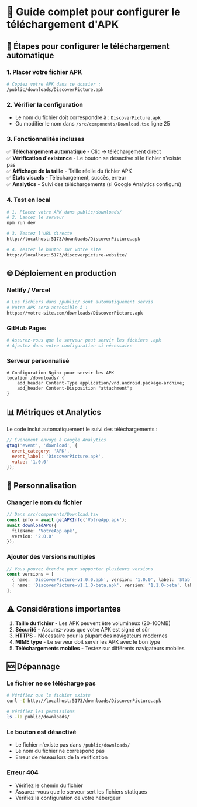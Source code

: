 # 📱 Guide complet pour configurer le téléchargement d'APK

## 🚀 Étapes pour configurer le téléchargement automatique

### 1. **Placer votre fichier APK**
```bash
# Copiez votre APK dans ce dossier :
/public/downloads/DiscoverPicture.apk
```

### 2. **Vérifier la configuration**
- Le nom du fichier doit correspondre à : `DiscoverPicture.apk`
- Ou modifier le nom dans `/src/components/Download.tsx` ligne 25

### 3. **Fonctionnalités incluses**
✅ **Téléchargement automatique** - Clic → téléchargement direct  
✅ **Vérification d'existence** - Le bouton se désactive si le fichier n'existe pas  
✅ **Affichage de la taille** - Taille réelle du fichier APK  
✅ **États visuels** - Téléchargement, succès, erreur  
✅ **Analytics** - Suivi des téléchargements (si Google Analytics configuré)  

### 4. **Test en local**
```bash
# 1. Placez votre APK dans public/downloads/
# 2. Lancez le serveur
npm run dev

# 3. Testez l'URL directe
http://localhost:5173/downloads/DiscoverPicture.apk

# 4. Testez le bouton sur votre site
http://localhost:5173/discoverpicture-website/
```

## 🌐 Déploiement en production

### **Netlify / Vercel**
```bash
# Les fichiers dans /public/ sont automatiquement servis
# Votre APK sera accessible à :
https://votre-site.com/downloads/DiscoverPicture.apk
```

### **GitHub Pages**
```bash
# Assurez-vous que le serveur peut servir les fichiers .apk
# Ajoutez dans votre configuration si nécessaire
```

### **Serveur personnalisé**
```nginx
# Configuration Nginx pour servir les APK
location /downloads/ {
    add_header Content-Type application/vnd.android.package-archive;
    add_header Content-Disposition "attachment";
}
```

## 📊 Métriques et Analytics

Le code inclut automatiquement le suivi des téléchargements :
```javascript
// Événement envoyé à Google Analytics
gtag('event', 'download', {
  event_category: 'APK',
  event_label: 'DiscoverPicture.apk',
  value: '1.0.0'
});
```

## 🔧 Personnalisation

### **Changer le nom du fichier**
```typescript
// Dans src/components/Download.tsx
const info = await getAPKInfo('VotreApp.apk');
await downloadAPK({
  fileName: 'VotreApp.apk',
  version: '2.0.0'
});
```

### **Ajouter des versions multiples**
```typescript
// Vous pouvez étendre pour supporter plusieurs versions
const versions = [
  { name: 'DiscoverPicture-v1.0.0.apk', version: '1.0.0', label: 'Stable' },
  { name: 'DiscoverPicture-v1.1.0-beta.apk', version: '1.1.0-beta', label: 'Beta' }
];
```

## ⚠️ Considérations importantes

1. **Taille du fichier** - Les APK peuvent être volumineux (20-100MB)
2. **Sécurité** - Assurez-vous que votre APK est signé et sûr
3. **HTTPS** - Nécessaire pour la plupart des navigateurs modernes
4. **MIME type** - Le serveur doit servir les APK avec le bon type
5. **Téléchargements mobiles** - Testez sur différents navigateurs mobiles

## 🆘 Dépannage

### **Le fichier ne se télécharge pas**
```bash
# Vérifiez que le fichier existe
curl -I http://localhost:5173/downloads/DiscoverPicture.apk

# Vérifiez les permissions
ls -la public/downloads/
```

### **Le bouton est désactivé**
- Le fichier n'existe pas dans `/public/downloads/`
- Le nom du fichier ne correspond pas
- Erreur de réseau lors de la vérification

### **Erreur 404**
- Vérifiez le chemin du fichier
- Assurez-vous que le serveur sert les fichiers statiques
- Vérifiez la configuration de votre hébergeur
